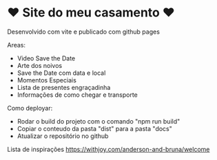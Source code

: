 # ❤️ Site do meu casamento ❤️

Desenvolvido com vite e publicado com github pages

Areas:
- Video Save the Date
- Arte dos noivos
- Save the Date com data e local
- Momentos Especiais
- Lista de presentes engraçadinha
- Informações de como chegar e transporte

Como deployar:
- Rodar o build do projeto com o comando "npm run build"
- Copiar o conteudo da pasta "dist" para a pasta "docs"
- Atualizar o repositório no github

Lista de inspirações
https://withjoy.com/anderson-and-bruna/welcome